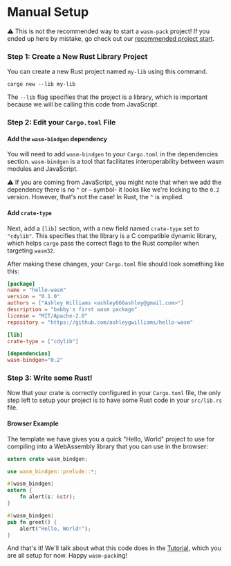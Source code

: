 # Manual Setup

⚠️ This is not the recommended way to start a `wasm-pack` project! If you ended up
here by mistake, go check out our [recommended project start][template].

[template]: ../getting-started.html

### Step 1: Create a New Rust Library Project

You can create a new Rust project named `my-lib` using this command.

```
cargo new --lib my-lib
```

The `--lib` flag specifies that the project is a library, which is important
because we will be calling this code from JavaScript.

### Step 2: Edit your `Cargo.toml` File

#### Add the `wasm-bindgen` dependency

You will need to add `wasm-bindgen` to your `Cargo.toml` in the dependencies
section. `wasm-bindgen` is a tool that facilitates interoperability between
wasm modules and JavaScript.

⚠️ If you are coming from JavaScript, you might note that when we add the dependency
there is no `^` or `~` symbol- it looks like we're locking to the `0.2` version.
However, that's not the case! In Rust, the `^` is implied.

#### Add `crate-type`

Next, add a `[lib]` section, with a new field named `crate-type` set to
`"cdylib"`. This specifies that the library is a C compatible dynamic library,
which helps `cargo` pass the correct flags to the Rust compiler when targeting
`wasm32`.

After making these changes, your `Cargo.toml` file should look something like
this:

```toml
[package]
name = "hello-wasm"
version = "0.1.0"
authors = ["Ashley Williams <ashley666ashley@gmail.com>"]
description = "babby's first wasm package"
license = "MIT/Apache-2.0"
repository = "https://github.com/ashleygwilliams/hello-wasm"

[lib]
crate-type = ["cdylib"]

[dependencies]
wasm-bindgen="0.2"
```

### Step 3: Write some Rust!

Now that your crate is correctly configured in your `Cargo.toml` file, the only step
left to setup your project is to have some Rust code in your `src/lib.rs` file.

#### Browser Example

The template we have gives you a quick "Hello, World" project to use for compiling into
a WebAssembly library that you can use in the browser:

```rust
extern crate wasm_bindgen;

use wasm_bindgen::prelude::*;

#[wasm_bindgen]
extern {
    fn alert(s: &str);
}

#[wasm_bindgen]
pub fn greet() {
    alert("Hello, World!");
}
```

And that's it! We'll talk about what this code does in the [Tutorial], which you are all
setup for now. Happy `wasm-pack`ing!

[Tutorial]: ../tutorial/index.html

